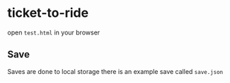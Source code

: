 # ticket-to-ride

open `test.html` in your browser

## Save

Saves are done to local storage
there is an example save called `save.json`
